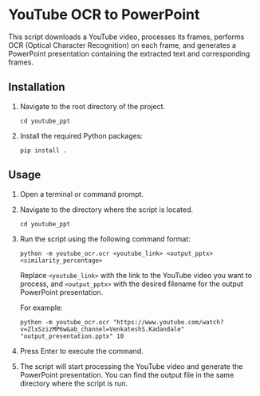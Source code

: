 # YouTube OCR to PowerPoint

This script downloads a YouTube video, processes its frames, performs OCR (Optical Character Recognition) on each frame, and generates a PowerPoint presentation containing the extracted text and corresponding frames.

## Installation

1. Navigate to the root directory of the project.
    ```
    cd youtube_ppt
    ```

3. Install the required Python packages:

    ```
    pip install .
    ```

## Usage

1. Open a terminal or command prompt.

2. Navigate to the directory where the script is located.
     ```
    cd youtube_ppt
    ```

3. Run the script using the following command format:

    ```
    python -m youtube_ocr.ocr <youtube_link> <output_pptx> <similarity_percentage>
    ```

    Replace `<youtube_link>` with the link to the YouTube video you want to process, and `<output_pptx>` with the desired filename for the output PowerPoint presentation.

    For example:

    ```
    python -m youtube_ocr.ocr "https://www.youtube.com/watch?v=ZlxSzizMP6w&ab_channel=VenkateshS.Kadandale" "output_presentation.pptx" 10
    ```

4. Press Enter to execute the command.

5. The script will start processing the YouTube video and generate the PowerPoint presentation. You can find the output file in the same directory where the script is run.

